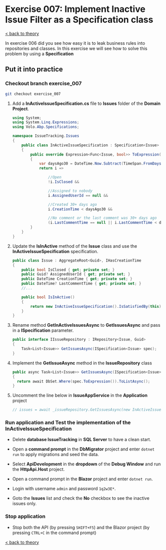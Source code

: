 # Exercise 007: Implement Inactive Issue Filter as a Specification class

[< back to theory](../docs/part3/part3-Implementation-The-Building-Blocks.md#theory_exercise_007)

In exercise 006 did you see how easy it is to leak business rules into repositories and classes. In this exercise we will see how to solve this problem by using a **Specification**

## Put it into practice

### Checkout branch exercise_007

```bash
git checkout exercise_007
```

1. Add a **InActiveIssueSpecification.cs** file to **Issues** folder of the **Domain Project**.

    ```csharp
    using System;
    using System.Linq.Expressions;
    using Volo.Abp.Specifications;

    namespace IssueTracking.Issues
    {
        public class InActiveIssueSpecification : Specification<Issue>
        {
            public override Expression<Func<Issue, bool>> ToExpression()
            {
                var daysAgo30 = DateTime.Now.Subtract(TimeSpan.FromDays(30));
                return i =>

                    //Open
                    !i.IsClosed &&

                    //Assigned to nobody
                    i.AssignedUserId == null &&

                    //Created 30+ days ago
                    i.CreationTime < daysAgo30 &&

                    //No comment or the last comment was 30+ days ago
                    (i.LastCommentTime == null || i.LastCommentTime < daysAgo30);
            }
        }
    }

    ```

2. Update the **IsInActive** method of the **Issue** class and use the **InActiveIssueSpecification** specification.

    ```csharp
    public class Issue : AggregateRoot<Guid>, IHasCreationTime
    {
        public bool IsClosed { get; private set; }
        public Guid? AssignedUserId { get; private set; }
        public DateTime CreationTime { get; private set; }
        public DateTime? LastCommentTime { get; private set; }
        //...

        public bool IsInActive()
        {
            return new InActiveIssueSpecification().IsSatisfiedBy(this);
        }
    }
    ```

3. Rename method **GetInActiveIssuesAsync** to **GetIssuesAsync** and pass in a **ISpecification** parameter.

    ```csharp
    public interface IIssueRepository : IRepository<Issue, Guid>
    {
        Task<List<Issue>> GetIssuesAsync(ISpecification<Issue> spec);
    }
    ```

4. Implement the **GetIssueAsync** method in the **IssueRepository** class

    ```csharp
    public async Task<List<Issue>> GetIssuesAsync(ISpecification<Issue> spec)
    {
      return await DbSet.Where(spec.ToExpression()).ToListAsync();
    }
    ```

5. Uncomment the line below in **IssueAppService** in the **Application** project

    ```csharp
    // issues = await _issueRepository.GetIssuesAsync(new InActiveIssueSpecification());
    
    ```

### Run application and Test the implementation of the InActiveIssueSpecification

* Delete **database IssueTracking** in **SQL Server** to have a clean start.

* Open a **command prompt** in the **DbMigrator** project and enter `dotnet run` to apply migrations and seed the data.

* Select **ApiDevelopment** in the **dropdown** of the **Debug Window** and run the **HttpApi.Host** project.

* Open a command prompt in the **Blazor** project and enter `dotnet run`.

* Login with username `admin` and password `1q2w3E*`.

* Goto the **Issues** list and check the **No** checkbox to see the inactive issues only.

### Stop application

* Stop both the API (by pressing `SHIFT+F5`) and the Blazor project (by pressing `CTRL+C` in the command prompt)

[< back to theory](../docs/part3/part3-Implementation-The-Building-Blocks.md#theory_exercise_007)
